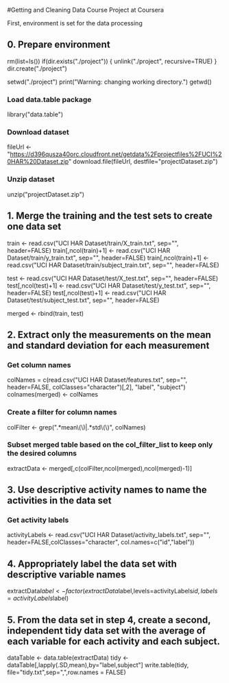 #Getting and Cleaning Data Course Project at Coursera

First, environment is set for the data processing

## 0. Prepare environment
rm(list=ls())
if(dir.exists("./project")) {
  unlink("./project", recursive=TRUE)
}
dir.create("./project")

setwd("./project")
print("Warning: changing working directory.")
getwd()

### Load data.table package
library("data.table")

### Download dataset
fileUrl <- "https://d396qusza40orc.cloudfront.net/getdata%2Fprojectfiles%2FUCI%20HAR%20Dataset.zip"
download.file(fileUrl, destfile="projectDataset.zip")

### Unzip dataset
unzip("projectDataset.zip")

## 1. Merge the training and the test sets to create one data set
train <- read.csv("UCI HAR Dataset/train/X_train.txt", sep="", header=FALSE)
train[,ncol(train)+1] <- read.csv("UCI HAR Dataset/train/y_train.txt", sep="", header=FALSE)
train[,ncol(train)+1] <- read.csv("UCI HAR Dataset/train/subject_train.txt", sep="", header=FALSE)

test <- read.csv("UCI HAR Dataset/test/X_test.txt", sep="", header=FALSE)
test[,ncol(test)+1] <- read.csv("UCI HAR Dataset/test/y_test.txt", sep="", header=FALSE)
test[,ncol(test)+1] <- read.csv("UCI HAR Dataset/test/subject_test.txt", sep="", header=FALSE)

merged <- rbind(train, test)

## 2. Extract only the measurements on the mean and standard deviation for each measurement
### Get column names
colNames = c(read.csv("UCI HAR Dataset/features.txt", sep="", header=FALSE, colClasses="character")[,2], "label", "subject")
colnames(merged) <- colNames

### Create a filter for column names
colFilter <- grep(".*mean\\(\\)|.*std\\(\\)", colNames)

### Subset merged table based on the col_filter_list to keep only the desired columns
extractData <- merged[,c(colFilter,ncol(merged),ncol(merged)-1)]

## 3. Use descriptive activity names to name the activities in the data set
### Get activity labels
activityLabels <- read.csv("UCI HAR Dataset/activity_labels.txt", sep="", header=FALSE,colClasses="character", col.names=c("id","label"))

## 4. Appropriately label the data set with descriptive variable names
extractData$label <- factor(extractData$label,levels=activityLabels$id,labels=activityLabels$label)

## 5. From the data set in step 4, create a second, independent tidy data set with the average of each variable for each activity and each subject.
dataTable <- data.table(extractData)
tidy <- dataTable[,lapply(.SD,mean),by="label,subject"]
write.table(tidy, file="tidy.txt",sep=",",row.names = FALSE)
